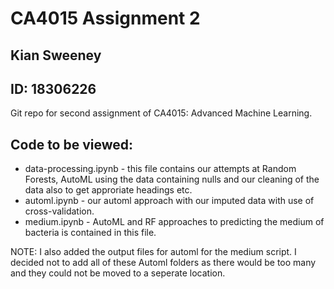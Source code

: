 # CA4015 Assignment 2

## Kian Sweeney

## ID: 18306226

Git repo for second assignment of CA4015: Advanced Machine Learning. 

## Code to be viewed:
- data-processing.ipynb - this file contains our attempts at Random Forests, AutoML using the data containing nulls and our cleaning of the data also to get approriate headings etc.
- automl.ipynb - our automl approach with our imputed data with use of cross-validation.
- medium.ipynb - AutoML and RF approaches to predicting the medium of bacteria is contained in this file.

NOTE: I also added the output files for automl for the medium script. I decided
not to add all of these Automl folders as there would be too many and they could not
be moved to a seperate location.
